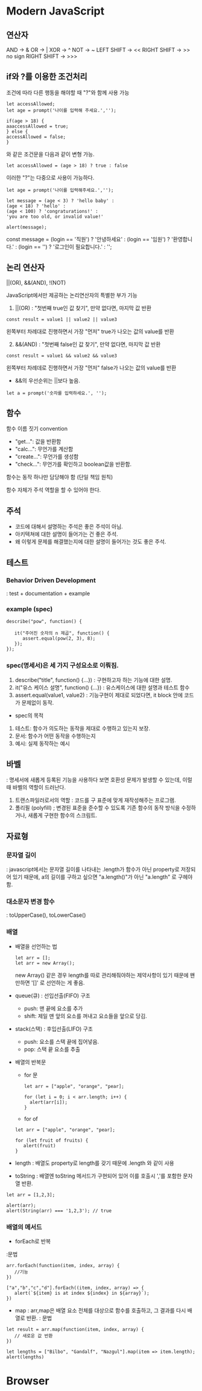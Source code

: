 # Modern JavaScript

## 연산자

AND -> &
OR -> |
XOR -> ^
NOT -> ~
LEFT SHIFT -> <<
RIGHT SHIFT -> >>
no sign RIGHT SHIFT -> >>>

## if와 ?를 이용한 조건처리

조건에 따라 다른 행동을 해야할 때 "?"와 함께 사용 가능

```
let accessAllowed;
let age = prompt('나이를 입력해 주세요.','');

if(age > 18) {
aaaccessAllowed = true;
} else {
accessAllowed = false;
}
```

와 같은 조건문을 다음과 같이 변형 가능.

```
let accessAllowed = (age > 18) ? true : false
```

이러한 "?"는 다중으로 사용이 가능하다.

```
let age = prompt('나이를 입력해주세요.','');

let message = (age < 3) ? 'hello baby' :
(age < 18) ? 'hello' :
(age < 100) ? 'congraturations!' :
'you are too old, or invalid value!'

alert(message);
```

const message = (login == '직원') ? '안녕하세요' :
(login == '임원') ? '환영합니다.' :
(login == '') ? '로그인이 필요합니다.' : '';

## 논리 연산자

||(OR), &&(AND), !(NOT)

JavaScript에서만 제공하는 논리연산자의 특별한 부가 기능

1. ||(OR)
   : "첫번째 true인 값 찾기", 만약 없다면, 마지막 값 반환

```
const result = value1 || value2 || value3
```

왼쪽부터 차례대로 진행하면서 가장 "먼저" true가 나오는 값의 value를 반환

2. &&(AND)
   : "첫번째 false인 값 찾기", 만약 없다면, 마지막 값 반환

```
const result = value1 && value2 && value3
```

왼쪽부터 차례데로 진행하면서 가장 "먼저" false가 나오는 값의 value를 반환

- &&의 우선순위는 ||보다 높음.

```
let a = prompt('숫자를 입력하세요.', '');
```

## 함수

함수 이름 짓기 convention

- "get...": 값을 반환함
- "calc...": 무언가를 계산함
- "create...": 무언가를 생성함
- "check...": 무언가를 확인하고 boolean값을 반환함.

함수는 동작 하나만 담당해야 함 (단일 책임 원칙)

함수 자체가 주석 역할을 할 수 있어야 한다.

## 주석

- 코드에 대해서 설명하는 주석은 좋은 주석이 아님.
- 아키텍쳐에 대한 설명이 들어가는 건 좋은 주석.
- 왜 이렇게 문제를 해결했는지에 대한 설명이 들어가는 것도 좋은 주석.

## 테스트

### Behavior Driven Development

: test + documentation + example

### example (spec)

```
describe("pow", function() {

   it("주어진 숫자의 n 제곱", function() {
      assert.equal(pow(2, 3), 8);
   });
});
```

### spec(명세서)은 세 가지 구성요소로 이뤄짐.

1. describe("title", function() {...})
   : 구현하고자 하는 기능에 대한 설명.
2. it("유스 케이스 설명", function() {...})
   : 유스케이스에 대한 설명과 테스트 함수
3. assert.equal(value1, value2)
   : 기능구현이 제대로 되었다면, it block 안에 코드가 문제없이 동작.

- spec의 목적

1. 테스트: 함수가 의도하는 동작을 제대로 수행하고 있는지 보장.
2. 문서: 함수가 어떤 동작을 수행하는지
3. 예시: 실제 동작하는 예시

## 바벨

: 명세서에 새롭게 등록된 기능을 사용하다 보면 호환성 문제가 발생할 수 있는데, 이럴 때 바벨의 역할이 드러난다.

1. 트랜스파일러로서의 역할
   : 코드를 구 표준에 맞게 재작성해주는 프로그램.
2. 폴리필 (polyfill)
   ; 변경된 표준을 준수할 수 있도록 기존 함수의 동작 방식을 수정하거나, 새롭게 구현한 함수의 스크림트.

## 자료형

### 문자열 길이

: javascript에서는 문자열 길이를 나타내는 .length가 함수가 아닌 property로 저장되어 있기 때문에,
a의 길이를 구하고 싶으면 "a.length()"가 아닌 "a.length" 로 구헤야함.

### 대소문자 변경 함수

: toUpperCase(), toLowerCase()

### 배열

- 배열을 선언하는 법

  ```
  let arr = [];
  let arr = new Array();
  ```

  new Array() 같은 경우 length를 따로 관리해줘야하는 제약사항이 있기 때문에 왠만하면 '[]' 로 선언하는 게 좋음.

- queue(큐)
  : 선입선출(FIFO) 구조

  - push: 맨 끝에 요소를 추가
  - shift: 제일 맨 앞의 요소를 꺼내고 요소들을 앞으로 당김.

- stack(스택)
  : 후입선출(LIFO) 구조

  - push: 요소를 스택 끝에 집어넣음.
  - pop: 스택 끝 요소를 추출

- 배열의 반복문

  - for 문

    ```
    let arr = ["apple", "orange", "pear];

    for (let i = 0; i < arr.length; i++) {
      alert(arr[i]);
    }
    ```

  - for of

  ```
  let arr = ["apple", "orange", "pear];

  for (let fruit of fruits) {
     alert(fruit)
  }
  ```

- length
  : 배열도 property로 length를 갖기 때문에 .length 와 같이 사용

- toString
  : 배열엔 toString 메서드가 구현되어 있어 이를 호출시 ','를 포함한 문자열 반환.

```
let arr = [1,2,3];

alert(arr);
alert(String(arr) === '1,2,3'); // true
```

### 배열의 메서드

- forEach로 반복

:문법

```
arr.forEach(function(item, index, array) {
   //기능
})
```

```
["a","b","c","d"].forEach((item, index, array) => {
   alert(`${item} is at index ${index} in ${array}`);
})
```

- map
  : arr,map은 배열 요소 전체를 대상으로 함수를 호출하고, 그 결과를 다시 배열로 반환.
  : 문법

```
let result = arr.map(function(item, index, array) {
   // 새로운 값 반환
})
```

```
let lengths = ["Bilbo", "Gandalf", "Nazgul"].map(item => item.length);
alert(lengths)
```

# Browser
